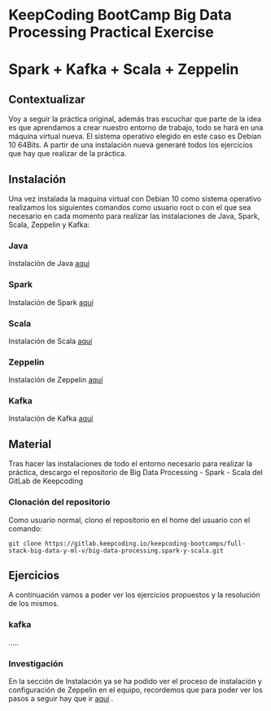 # KeepCoding BootCamp Big Data Processing Practical Exercise

# Spark + Kafka + Scala + Zeppelin

## Contextualizar

Voy a seguir la práctica original, además tras escuchar que parte de la idea es que aprendamos a crear nuestro entorno de trabajo, todo se hará en una máquina virtual nueva. El sistema operativo elegido en este caso es Debian 10 64Bits. A partir de una instalación nueva generaré todos los ejercicios que hay que realizar de la práctica.

## Instalación

Una vez instalada la maquina virtual con Debian 10 como sistema operativo realizamos los siguientes comandos como usuario root o con el que sea necesario en cada momento para realizar las instalaciones de Java, Spark, Scala, Zeppelin y Kafka:

### Java

Instalación de Java [aquí](https://github.com/amadorsoy/keepCodingBootCampBDML/blob/master/bigdataprocessing/instalaciones/instalacionjava.md)

### Spark

Instalación de Spark [aquí](https://github.com/amadorsoy/keepCodingBootCampBDML/blob/master/bigdataprocessing/instalaciones/instalacionspark.md)


### Scala 

Instalación de Scala [aquí](https://github.com/amadorsoy/keepCodingBootCampBDML/blob/master/bigdataprocessing/instalaciones/instalacionscala.md)

### Zeppelin

Instalación de Zeppelin [aquí](https://github.com/amadorsoy/keepCodingBootCampBDML/blob/master/bigdataprocessing/instalaciones/instalacionzeppelin.md)

### Kafka

Instalación de Kafka [aquí](https://github.com/amadorsoy/keepCodingBootCampBDML/blob/master/bigdataprocessing/instalaciones/instalacionkafka.md)

## Material

Tras hacer las instalaciones de todo el entorno necesario para realizar la práctica, descargo el repositorio de Big Data Processing - Spark - Scala del GitLab de Keepcoding

### Clonación del repositorio

Como usuario normal, clono el repositorio en el home del usuario con el comando:
```
git clone https://gitlab.keepcoding.io/keepcoding-bootcamps/full-stack-big-data-y-ml-v/big-data-processing.spark-y-scala.git
```

## Ejercicios

A continuación vamos a poder ver los ejercicios propuestos y la resolución de los mismos.

### kafka

.....


### Investigación

En la sección de Instalación ya se ha podido ver el proceso de instalación y configuración de Zeppelin en el equipo, recordemos que para poder ver los pasos a seguir hay que ir [aquí](https://github.com/amadorsoy/keepCodingBootCampBDML/blob/master/bigdataprocessing/instalacionzeppelin.md) .